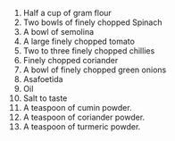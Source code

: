 1.  Half a cup of gram flour
2.  Two bowls of finely chopped Spinach
3.  A bowl of semolina
4.  A large finely chopped tomato
5.  Two to three finely chopped chillies
6.  Finely chopped coriander
7.  A bowl of finely chopped green onions
8.  Asafoetida
9.  Oil
10. Salt to taste
11. A teaspoon of cumin powder.
12. A teaspoon of coriander powder.
13. A teaspoon of turmeric powder.

